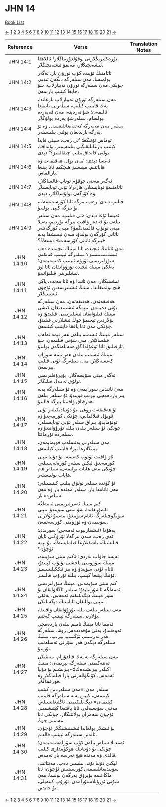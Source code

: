 # JHN 14
[Book List](../README.md)

[<-](./chapter_13.md) [1](./chapter_1.md) [2](./chapter_2.md) [3](./chapter_3.md) [4](./chapter_4.md) [5](./chapter_5.md) [6](./chapter_6.md) [7](./chapter_7.md) [8](./chapter_8.md) [9](./chapter_9.md) [10](./chapter_10.md) [11](./chapter_11.md) [12](./chapter_12.md) [13](./chapter_13.md) 14 [15](./chapter_15.md) [16](./chapter_16.md) [17](./chapter_17.md) [18](./chapter_18.md) [19](./chapter_19.md) [20](./chapter_20.md) [21](./chapter_21.md) [->](./chapter_15.md)

| Reference | Verse | Translation Notes |
|:---------:|-------|-------------------|
|JHN 14:1|يۈرەكلىرىڭلارنى توقۇلدۇرماڭلار! ئاللاھقا ئىشەنچىڭلار، مەنمۇ ئىشەنچىڭلار.||
|JHN 14:2|ئاتامنىڭ ئۆيىدە كۆپ ئورۇن بار. ئەگەر بولمىسا، مەن سىلەرگە دېگەن ئىدىم. چۈنكى مەن سىلەرگە ئورۇن تەييارلاپ، شۇ جايغا كېتىپ بارىمەن.||
|JHN 14:3|مەن سىلەرگە ئورۇن تەييارلاپ بارغاندا، پەك قايتىپ كېلىپ، سىلەرنى يانىمدا ئالىمەن؛ شۇ تەرەپتە، مەن قەيەردە بولسام، سىلەرشۇ يەردە بولۇڭلار.||
|JHN 14:4|سىلەر مەن قەيەرگە كەتىدىغانلىقىمنى ۋە ئۇ يەرگە بارىدىغان يولنى بىلىسىلەر.||
|JHN 14:5|توماس ئۇنىڭغا: 'ئى رەب، سېنى قايدا كېتىپ بارغانلىقىڭنى بىلمەيمىز. بۇنداقتا، يولنى قانداق بىلىپ چىقالمىز؟' دېدى.||
|JHN 14:6|ئەيسا دېدى: 'مەن يول، ھەقىقەت ۋە ھاياتتىم. مېنىسىز ھېچكىم ئاتا يېنىغا بارالماس.'||
|JHN 14:7|ئەگەر مەننى چوقۇم توناپ قالساڭلار، ئاتامنىمۇ تونايسىلار. ھازىرلا ئۇنى تونايسىلار ۋە كۆرگەن بولۇساڭلار، دېدى.||
|JHN 14:8|فىلىپ دېدى: رەب، بىزگە ئاتا كۆرسەتسەڭ، بۇ بىزگە كېپى بولىدۇ.||
|JHN 14:9|ئەيسا ئۇغا دېدى: «ئى فىلىپ، مەن سىلەر بىلەن بۇ قەدەر ۋاقىت بىرگە تۇردىم، يەنىلا مېنى تونۇپ قالمىدىڭمۇ؟ مېنى كۆرگەنلەر ئاتانى كۆرگەن بولىدۇ. سەن نېمىشقا يەنە «بىزگە ئاتانى كۆرسەت» دېسەڭ؟||
|JHN 14:10|مەن ئاتانىڭ ئىچىدە، ئاتا مېنىڭ ئىچىمدە دەپ ئىشەنمەمسىز؟ سىلەرگە ئېيتىپ كەتكەن سۆزلىرىمنى ئۆزۈم ئېيتىپ كەتمەيمەن؛ بەلكى مېنىڭ ئىچىدە تۇرۇۋاتقان ئاتا ئۆز ئىشلىرىنى قىلىۋاتىدۇ.||
|JHN 14:11|ئىشىنىڭلار، مەن ئاتىدا ۋە ئاتا مەندە. ياكى ھېچ بولمىغاندا، مېنىڭ ئىشلىرىمدىن ئۈچۈن ئىشىنىڭلار.||
|JHN 14:12|ھەقىقەتەن، ھەقىقەتەن، مەن سىلەرگە بۇنى دەيمەن: مېنىگە ئىشىنىدىغان كىشى مېنىڭ قىلىۋاتقان ئىشلىرىمنى قىلىدۇ; ۋە بۇلاردىن تېخىمۇ چوڭ ئىشلارنى قىلىدۇ، چۈنكى مەن ئاتا ياققا قايتىپ كېتىمەن.||
|JHN 14:13|سىلەر مېنىڭ ئىسمىم بىلەن ھەر نېمە تەلەپ قىلساڭلار، مەن شۇنى قىلىمەن، شۇ ئارقىلىق ئاتا ئوغۇلدا گۈرەمەتلەنگەن بولىدۇ.||
|JHN 14:14|مېنىڭ ئىسمىم بىلەن ھەر نېمە سوراپ كەتسەڭلار، مەن سىلەرگە ئۇنى قىلىپ بېرىمەن.||
|JHN 14:15|ئەگەر مېنى سۆيسەڭلار، بۇيرۇقلىرىمنى تولۇق ئەمەل قىلىڭلار.||
|JHN 14:16|مەن ئاتىدىن سورايمەن ۋە ئۇ سىلەرگە يەنە بىر ياردەمچى بېرىپ قويىدۇ. ئۇ سىلەر بىلەن ھەرقتاق ۋاقىتتا بىرگە قالىدۇ.||
|JHN 14:17|ئۇ ھەقىقەت روھى. بۇ دۇنيادىكىلەر ئۇنى قوبۇل قىلالماس، چۈنكى كۆرمەيدۇ ۋە تونۇمايدۇ. بىراق سىلەر ئۇنى تونايسىلەر، چۈنكى ئۇ سىلەر بىلەن بىللە تۇرۇۋاتىدۇ ۋە سىلەردە تۇرماقتا.||
|JHN 14:18|مەن سىلەرنى يەتىملەپ قويمايمەن، يېنىڭلارغا تېزلا قايتىپ كېلىمەن.||
|JHN 14:19|ئاز ۋاقىت ئۆتۈپ كەتسە، بۇ دۇنيا مېنى كۆرمەيدۇ، لېكىن سىلەر كۆرەلەيسىلەر. چۈنكى مەن ھايات بولىمەن، سىلەر ھام ھايات بولىسىلەر.||
|JHN 14:20|ئۇ كۈندە سىلەر تولۇق بىلىپ كېتىسىلەر: مەن ئاتامدا بار، سىلەر مەندە بار ۋە مەن سىلەردە بار.||
|JHN 14:21|كىم مېنىڭ ئەمرلىرىمنى ئەمەلگە ئاشۇرغاندا، شۇ مېنى سۆيىدۇ. مېنى سۆيگۈچىلەرگە ئاتام سۆيىدۇ، مەنمۇ ئۇلارنى سۆيىمەن ۋە ئۆزۈمنى كۆرسەتمەن.||
|JHN 14:22|يەھۇدا (ئىشقارىيوت ئەمەس) سورىدى: ئەي رەب، سەن بىزگەلا ئۆزۈڭنى ئايان قىلىشىڭ، باشقىلارغا قىلمايسەڭ، بۇ نېمە ئۈچۈن؟||
|JHN 14:23|ئەيسا جاۋاب بەردى: «كىم مېنى سۆيسە، مېنىڭ سۆزۈمنى ياخشى تۇتۇپ كېتىدۇ، ئاتام ئۇنى سۆيىدۇ ۋە بىز ئىككىلىسىمىز ئۇنىڭ يېنىغا كېلىپ، بىللە تۇرۇپ قالىمىز.||
|JHN 14:24|كىم مېنى سۆيمەس، مېنىڭ سۆزلىرىمنى ئەمەلگە ئاشۇرمايدۇ؛ سىلەر ئاڭلاۋاتقان بۇ سۆز مېنىڭ دېگەنلىكىم ئەمەس، بەلكى مېنى يوللىغان ئاتامنىڭ دېگەنلىكى.||
|JHN 14:25|مەن سىلەر بىلەن بىللە تۇرۇۋاتقان ۋاقىتقا، بۇلارنى سىلەرگە ئېيتىپ كەتتىم.||
|JHN 14:26|ئەمما ئاتا مېنىڭ نامىم بىلەن ياردەمچى ئەۋەتىدۇ، يەنى مۇقەددەس روھ، سىلەرگە ھەر نەرسىنى ئۆگىتىپ بېرىپ، مېنىڭ سىلەرگە دېگەن ھەر سۆزنى ئەسلەتىپ تۇرىدۇ.||
|JHN 14:27|مەن سىلەرگە تەنتەك قالدۇرام، مەنئىكى تەنتەكىمنى سىلەرگە بېرىمەن؛ مېنىڭ بېرىشىم بۇ دۇنيا-dاكىلەر بېرىشىدەك ئەمەس. كۆنگۈللەرنى پارا قىلماڭلار ۋە قورقماڭلار.||
|JHN 14:28|سىلەر مەن: «مەن سىلەردىن كېتىپ كېتىمەن، كېيىن يەنە سىلەرگە قايتىپ كېلىمەن» دېگەنلىكىمنى ئاڭلىغانسىلەر. مەننى سۆيسەلەر، ئاتا ياقتىغا كېتىشمىنى ئۈچۈن سەمران بولاتتىڭلار. چۈنكى ئاتا مەنمىن چوڭ.||
|JHN 14:29|بۇ ئىشلار بولغاندا ئىشىنىشىڭلار ئۈچۈن، ئالدىن سىلەرگە ئېيتىپ قالدىم.||
|JHN 14:30|ئەمدىلا سىلەر بىلەن كۆپ سۆزلەشمەيمەن؛ چۈنكى بۇ دۇنيانىڭ ھۆكۈمدارى كېلىپ قالدى ۋە مەندە ھېچ نەرسە بار ئەمەس.||
|JHN 14:31|لېكىن دۇنيا بۇنى بىلسىن دەپ، مەنئاتىنى سۆيىدىغانلىقىمنى كۆرسىتىش ئۈچۈن، ئاتا ماڭا نېمە بۇيرۇق بەرگەن بولسا، مەن شۇنى ئورۇنلاشتۇرامەن. تۇرۇپ كېتەيلى، بۇ جايدىن.||


[<-](./chapter_13.md) [1](./chapter_1.md) [2](./chapter_2.md) [3](./chapter_3.md) [4](./chapter_4.md) [5](./chapter_5.md) [6](./chapter_6.md) [7](./chapter_7.md) [8](./chapter_8.md) [9](./chapter_9.md) [10](./chapter_10.md) [11](./chapter_11.md) [12](./chapter_12.md) [13](./chapter_13.md) 14 [15](./chapter_15.md) [16](./chapter_16.md) [17](./chapter_17.md) [18](./chapter_18.md) [19](./chapter_19.md) [20](./chapter_20.md) [21](./chapter_21.md) [->](./chapter_15.md)